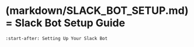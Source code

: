(markdown/SLACK_BOT_SETUP.md)=
Slack Bot Setup Guide
=====================
```{include} ../../../markdown/SLACK_BOT_SETUP.md
:start-after: Setting Up Your Slack Bot
```
